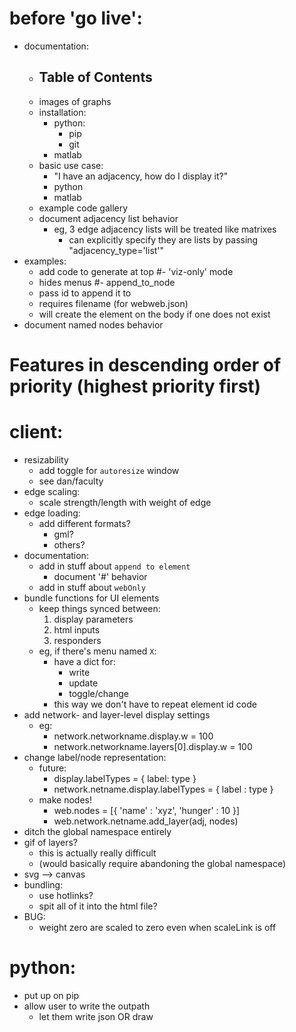 # before 'go live':
- documentation:
    - Table of Contents
        - 
    - images of graphs
    - installation:
        - python:
            - pip
            - git
        - matlab
    - basic use case:
        - "I have an adjacency, how do I display it?"
        - python
        - matlab
    - example code gallery
    - document adjacency list behavior
        - eg, 3 edge adjacency lists will be treated like matrixes
            - can explicitly specify they are lists by passing "adjacency_type='list'"
- examples:
    - add code to generate at top
#- 'viz-only' mode
    - hides menus
#- append_to_node
    - pass id to append it to
    - requires filename (for webweb.json)
    - will create the element on the body if one does not exist
- document named nodes behavior

# Features in descending order of priority (highest priority first)

# client:
- resizability
    - add toggle for `autoresize` window
    - see dan/faculty
- edge scaling:
    - scale strength/length with weight of edge
- edge loading:
    - add different formats?
        - gml?
        - others?
- documentation:
    - add in stuff about `append to element`
        - document '#' behavior
    - add in stuff about `webOnly`
- bundle functions for UI elements
    - keep things synced between:
        1. display parameters
        2. html inputs
        3. responders
    - eg, if there's menu named `X`:
        - have a dict for:
            - write
            - update
            - toggle/change
        - this way we don't have to repeat element id code
- add network- and layer-level display settings
    - eg:
        - network.networkname.display.w = 100
        - network.networkname.layers[0].display.w = 100
- change label/node representation:
    - future:
        - display.labelTypes = { label: type }
        - network.netname.display.labelTypes = { label : type }
    - make nodes!
        - web.nodes = [{ 'name' : 'xyz', 'hunger' : 10 }]
        - web.network.netname.add_layer(adj, nodes)
- ditch the global namespace entirely
- gif of layers?
    - this is actually really difficult
    - (would basically require abandoning the global namespace)
- svg --> canvas
- bundling:
    - use hotlinks?
    - spit all of it into the html file?
- BUG:
    - weight zero are scaled to zero even when scaleLink is off

# python:
- put up on pip
- allow user to write the outpath
    - let them write json OR draw
